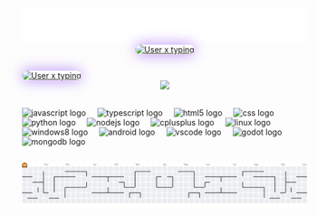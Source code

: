 <div align="center">
  <img src="./name.svg" />
</div>

<div align="center">
  <a href="https://git.io/typing-svg" target="_blank" rel="noopener noreferrer">
    <img
      src="https://readme-typing-svg.demolab.com?font=Inconsolata&weight=800&pause=1000&color=b37f25&center=true&vCenter=true&width=535&lines=Hello+there.+I'm+User-xn-dev+<3"
      alt="User x typing"
      style="border-radius: 22px; box-shadow: 0 0 25px rgba(142, 76, 247, 0.7);"
    />
  </a>
</div>

<h2 align="left"></h2>

<div align="left">
  <a href="https://git.io/typing-svg" target="_blank" rel="noopener noreferrer">
    <img
      src="https://readme-typing-svg.demolab.com?font=Inconsolata&weight=800&pause=1000&color=b37f25&center=false&vCenter=false&width=535&lines=My+Discord+Account"
      alt="User x typing"
      style="border-radius: 20px; box-shadow: 0 0 25px rgba(142, 76, 247, 0.7);"
    />
  </a>
</div>

<div align="center">
<a href="https://discord.com/users/1349828594863702129"><img src="https://lanyard.cnrad.dev/api/1349828594863702129?showDisplayName=true&hideDecoration=true&idleMessage=Coding...&theme=dark" /></a>
</div>
<h2 align="left"></h2>

<div align="left">
  <img src="https://cdn.jsdelivr.net/gh/devicons/devicon/icons/javascript/javascript-original.svg" height="40" alt="javascript logo"  />
  <img width="12" />
  <img src="https://cdn.jsdelivr.net/gh/devicons/devicon/icons/typescript/typescript-original.svg" height="40" alt="typescript logo"  />
  <img width="12" />
  <img src="https://cdn.jsdelivr.net/gh/devicons/devicon/icons/html5/html5-original.svg" height="40" alt="html5 logo"  />
  <img width="12" />
  <img src="https://cdn.jsdelivr.net/gh/devicons/devicon/icons/css3/css3-original.svg" height="40" alt="css logo"  />
  <img width="12" />
  <img src="https://cdn.jsdelivr.net/gh/devicons/devicon/icons/python/python-original.svg" height="40" alt="python logo"  />
  <img width="12" />
  <img src="https://cdn.simpleicons.org/nodedotjs/339933" height="40" alt="nodejs logo"  />
  <img width="12" />
  <img src="https://cdn.jsdelivr.net/gh/devicons/devicon/icons/cplusplus/cplusplus-original.svg" height="40" alt="cplusplus logo"  />
  <img width="12" />
  <img src="https://cdn.jsdelivr.net/gh/devicons/devicon/icons/linux/linux-original.svg" height="40" alt="linux logo"  />
  <img width="12" />
  <img src="https://cdn.jsdelivr.net/gh/devicons/devicon/icons/windows8/windows8-original.svg" height="40" alt="windows8 logo"  />
  <img width="12" />
  <img src="https://cdn.jsdelivr.net/gh/devicons/devicon/icons/android/android-original.svg" height="40" alt="android logo"  />
  <img width="12" />
  <img src="https://cdn.jsdelivr.net/gh/devicons/devicon/icons/vscode/vscode-original.svg" height="40" alt="vscode logo"  />
  <img width="12" />
  <img src="https://cdn.jsdelivr.net/gh/devicons/devicon/icons/godot/godot-original.svg" height="40" alt="godot logo"  />
  <img width="12" />
  <img src="https://cdn.simpleicons.org/mongodb/47A248" height="40" alt="mongodb logo"  />
</div>

###

<h2 align="left"></h2>

###

<picture>
  <source media="(prefers-color-scheme: dark)" srcset="https://raw.githubusercontent.com/User-x-dev/User-x-dev/output/pacman-contribution-graph-dark.svg">
  <source media="(prefers-color-scheme: light)" srcset="https://raw.githubusercontent.com/User-x-dev/User-x-dev/output/pacman-contribution-graph.svg">
  <img alt="pacman contribution graph" src="https://raw.githubusercontent.com/User-x-dev/User-x-dev/output/pacman-contribution-graph.svg">
</picture>
